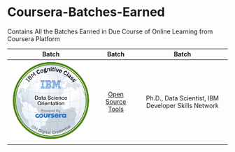 # Coursera-Batches-Earned
 Contains All the Batches Earned in Due Course of Online Learning from Coursera Platform

 | **Batch**        | **Batch**           | **Batch**  |
| :-------------: |:-------------:|:-----:|
| ![Data Science Orientation](https://github.com/Ashleshk/Coursera-Batches-Earned/blob/master/data-science-orientation.png)     | [Open Source Tools](https://github.com/Ashleshk/Coursera-Batches-Earned/blob/master/open-source-tools-for-data-science.png) | Ph.D., Data Scientist, IBM Developer Skills Network |
